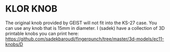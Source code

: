 # KLOR KNOB


The original knob provided by GEIST will not fit into the KS-27 case. You can use any knob that is 15mm in diameter. I (sadek) have a collection of 3D printable knobs you can print here:
https://github.com/sadekbaroudi/fingerpunch/tree/master/3d-models/ec11-knobs/D